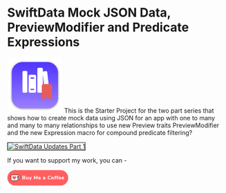# SwiftData Mock JSON Data, PreviewModifier and Predicate Expressions

![mac128](Images/mac128.png) This is the Starter Project for the two part series that shows how to create mock data  using JSON for an app with one to many and many to many relationships to use new Preview traits PreviewModifier and the new Expression macro for compound predicate filtering?

<a href="http://www.youtube.com/watch?feature=player_embedded&v=leTxwLXghVs
" target="_blank"><img src="http://img.youtube.com/vi/leTxwLXghVs/0.jpg" 
alt="SwiftData Updates Part 1" width="480" height="360" border="1" /></a>

If you want to support my work, you can - </br>

<a href='https://ko-fi.com/Z8Z22WRVG' target='_blank'><img height='36' style='border:0px;height:36px;' src='Images/kofi3.png' border='0' alt='Buy Me a Coffee at ko-fi.com' /></a>

